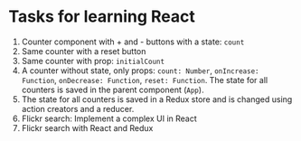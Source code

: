 # Tasks for learning React

1. Counter component with + and - buttons with a state: `count`
2. Same counter with a reset button
3. Same counter with prop: `initialCount`
4. A counter without state, only props: `count: Number`, `onIncrease: Function`, `onDecrease: Function`, `reset: Function`. The state for all counters is saved in the parent component (`App`).
5. The state for all counters is saved in a Redux store and is changed using action creators and a reducer.
6. Flickr search: Implement a complex UI in React
7. Flickr search with React and Redux
